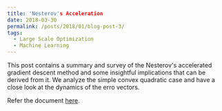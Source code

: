 ```yaml
---
title: 'Nesterov's Acceleration
date: 2018-03-30
permalink: /posts/2018/01/blog-post-3/
tags:
  - Large Scale Optimization
  - Machine Learning
---
```


This post contains a summary and survey of the Nesterov's accelerated gradient descent method and some insightful implications that can be derived from it. We analyze the simple convex quadratic case and have a close look at the dynamics of the erro vectors.

Refer the document [here](\files\nesterov.pdf).